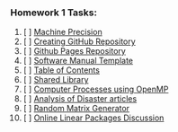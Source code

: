 ### Homework 1 Tasks:

1. [ ] [Machine Precision](1-MachinePrecision.md)
2. [ ] [Creating GitHub Repository](2-CreatingGitHubRepository.md)
3. [ ] [Github Pages Repository]()
4. [ ] [Software Manual Template]()
5. [ ] [Table of Contents]()
6. [ ] [Shared Library]()
7. [ ] [Computer Processes using OpenMP]()
8. [ ] [Analysis of Disaster articles]()
9. [ ] [Random Matrix Generator]()
10. [ ] [Online Linear Packages Discussion]()
